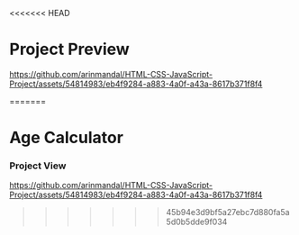 <<<<<<< HEAD
# Project Preview


https://github.com/arinmandal/HTML-CSS-JavaScript-Project/assets/54814983/eb4f9284-a883-4a0f-a43a-8617b371f8f4




=======
# Age Calculator
### Project View
https://github.com/arinmandal/HTML-CSS-JavaScript-Project/assets/54814983/eb4f9284-a883-4a0f-a43a-8617b371f8f4




>>>>>>> 45b94e3d9bf5a27ebc7d880fa5a5d0b5dde9f034
